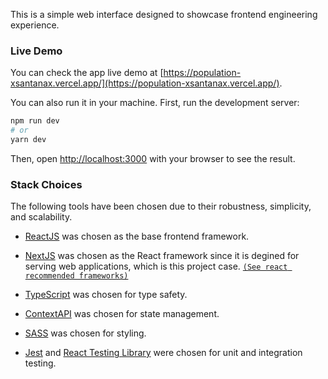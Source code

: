 This is a simple web interface designed to showcase frontend engineering experience.

### Live Demo

You can check the app live demo at [https://population-xsantanax.vercel.app/](https://population-xsantanax.vercel.app/).

You can also run it in your machine. First, run the development server:

```bash
npm run dev
# or
yarn dev
```

Then, open [http://localhost:3000](http://localhost:3000) with your browser to see the result.

### Stack Choices

The following tools have been chosen due to their robustness, simplicity, and scalability.

- [ReactJS](https://react.dev/) was chosen as the base frontend framework.

- [NextJS](https://nextjs.org/docs) was chosen as the React framework since it is degined for serving web applications, which is this project case.
  [`(See react recommended frameworks)`](https://react.dev/learn/start-a-new-react-project)

- [TypeScript](https://www.typescriptlang.org/) was chosen for type safety.

- [ContextAPI](https://react.dev/reference/react/createContext) was chosen for state management.

- [SASS](https://sass-lang.com) was chosen for styling.

- [Jest](https://jestjs.io/) and [React Testing Library](https://testing-library.com/docs/react-testing-library/intro/) were chosen for unit and integration testing.
